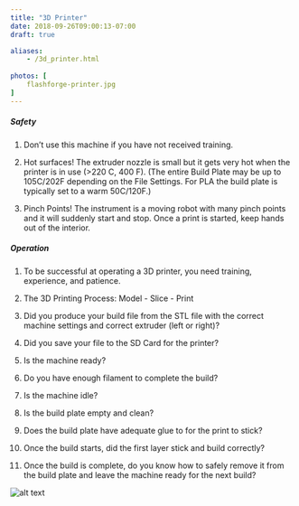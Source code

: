 ```yaml
---
title: "3D Printer"
date: 2018-09-26T09:00:13-07:00
draft: true

aliases:
    - /3d_printer.html
    
photos: [
    flashforge-printer.jpg
]
---
```


##### Safety

1. Don’t use this machine if you have not received training.

2. Hot surfaces! The extruder nozzle is small but it gets very hot when the printer is in use (>220 C, 400 F). (The entire Build Plate may be up to 105C/202F depending on the File Settings. For PLA the build plate is typically set to a warm 50C/120F.)

3. Pinch Points! The instrument is a moving robot with many pinch points and it will suddenly start and stop. Once a print is started, keep hands out of the interior.

##### Operation

1. To be successful at operating a 3D printer, you need training, experience, and patience.

2. The 3D Printing Process: Model - Slice - Print

3. Did you produce your build file from the STL file with the correct machine settings and correct
extruder (left or right)?

4. Did you save your file to the SD Card for the printer?

5. Is the machine ready?

6. Do you have enough filament to complete the build?

7. Is the machine idle?

8. Is the build plate empty and clean?

9. Does the build plate have adequate glue to for the print to stick?

10. Once the build starts, did the first layer stick and build correctly?

11. Once the build is complete, do you know how to safely remove it from the build plate and leave the machine ready for the next build?

![alt text](/equipment/heat-table-2.JPG "photo example")

